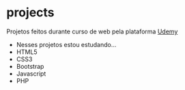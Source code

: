 # projects
 Projetos feitos durante curso de web pela plataforma [Udemy](https://www.udemy.com/)
* Nesses projetos estou estudando...
* HTML5
* CSS3
* Bootstrap
* Javascript
* PHP

